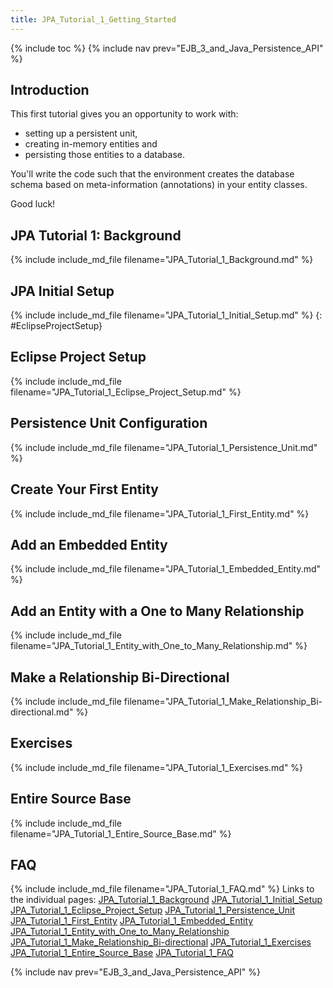 ```yaml
---
title: JPA_Tutorial_1_Getting_Started
---
```

{% include toc %}
{% include nav prev="EJB_3_and_Java_Persistence_API" %}

## Introduction
This first tutorial gives you an opportunity to work with:
* setting up a persistent unit, 
* creating in-memory entities and 
* persisting those entities to a database. 

You'll write the code such that the environment creates the database schema based on meta-information (annotations) in your entity classes.

Good luck!
## JPA Tutorial 1: Background
{% include include_md_file filename="JPA_Tutorial_1_Background.md" %}
## JPA Initial Setup
{% include include_md_file filename="JPA_Tutorial_1_Initial_Setup.md" %}
{: #EclipseProjectSetup}
## Eclipse Project Setup
{% include include_md_file filename="JPA_Tutorial_1_Eclipse_Project_Setup.md" %}
## Persistence Unit Configuration
{% include include_md_file filename="JPA_Tutorial_1_Persistence_Unit.md" %}
## Create Your First Entity
{% include include_md_file filename="JPA_Tutorial_1_First_Entity.md" %}
## Add an Embedded Entity
{% include include_md_file filename="JPA_Tutorial_1_Embedded_Entity.md" %}
## Add an Entity with a One to Many Relationship
{% include include_md_file filename="JPA_Tutorial_1_Entity_with_One_to_Many_Relationship.md" %}
## Make a Relationship Bi-Directional
{% include include_md_file filename="JPA_Tutorial_1_Make_Relationship_Bi-directional.md" %}
## Exercises
{% include include_md_file filename="JPA_Tutorial_1_Exercises.md" %}
## Entire Source Base
{% include include_md_file filename="JPA_Tutorial_1_Entire_Source_Base.md" %}
## FAQ
{% include include_md_file filename="JPA_Tutorial_1_FAQ.md" %}
Links to the individual pages:
[JPA_Tutorial_1_Background](JPA_Tutorial_1_Background)
[JPA_Tutorial_1_Initial_Setup](JPA_Tutorial_1_Initial_Setup)
[JPA_Tutorial_1_Eclipse_Project_Setup](JPA_Tutorial_1_Eclipse_Project_Setup)
[JPA_Tutorial_1_Persistence_Unit](JPA_Tutorial_1_Persistence_Unit)
[JPA_Tutorial_1_First_Entity](JPA_Tutorial_1_First_Entity)
[JPA_Tutorial_1_Embedded_Entity](JPA_Tutorial_1_Embedded_Entity)
[JPA_Tutorial_1_Entity_with_One_to_Many_Relationship](JPA_Tutorial_1_Entity_with_One_to_Many_Relationship)
[JPA_Tutorial_1_Make_Relationship_Bi-directional](JPA_Tutorial_1_Make_Relationship_Bi-directional)
[JPA_Tutorial_1_Exercises](JPA_Tutorial_1_Exercises)
[JPA_Tutorial_1_Entire_Source_Base](JPA_Tutorial_1_Entire_Source_Base)
[JPA_Tutorial_1_FAQ](JPA_Tutorial_1_FAQ)

{% include nav prev="EJB_3_and_Java_Persistence_API" %}
